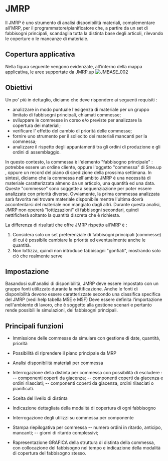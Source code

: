 # JMRP
Il JMRP è uno strumento di analisi disponibilità materiali,  complementare all'MRP, per il programmatore/pianificatore che, a partire da un set di fabbisogni principali, scandaglia tutta la distinta base degli articoli, rilevando le coperture o le mancanze di materiale.

## Copertura applicativa
Nella figura seguente vengono evidenzate, all'interno della mappa applicativa, le aree supportate da JMRP.up
![JMBASE_002](https://doc.smeup.com/immagini/MBDOC_VIS-JM_001/JMBASE_002.png)
## Obiettivi
Un po' più in dettaglio, diciamo che deve rispondere ai seguenti requisiti : 

- analizzare in modo puntuale l'esigenza di materiale per un gruppo limitato di fabbisogni principali, chiamati commesse;
- sviluppare le commesse in corso e/o previste per analizzare la copertura dei materiali;
- verificare l' effetto del cambio di priorità delle commesse;
- fornire uno strumento per il sollecito dei materiali mancanti per la commessa;
- analizzare il rispetto degli appuntamenti tra gli ordini di produzione e gli ordini di assemblaggio.

In questo contesto, la commessa è l'elemento "fabbisogno principale" :  potrebbe essere un ordine cliente, oppure l'oggetto "commessa" di Sme.up , oppure un record del piano di spedizione della prossima settimana. In sintesi, diciamo che la commessa nell'ambito JMRP è una necessità di materiale caratterizzata almeno da un articolo,  una quantità ed una data.
Queste "commesse" sono soggette a sequenziazione per poter essere analizzate con priorità diverse.
Ovviamente, la prima commessa analizzata sarà favorita nel trovare materiale disponibile mentre l'ultima dovrà accontentarsi del materiale non mangiato dagli altri.
Durante questa analisi, JMRP non opererà "lottizzazioni" di fabbisogni secondari, quindi nettificherà soltanto la quantità discreta che è richiesta.

La differenza di risultati che offre JMRP rispetto all'MRP è : 
1. Considera solo un set preferenziale di fabbisogni principali (commesse) di cui è possibile cambiare la priorità ed eventualmente anche le quantità.
2. Non lottizza, quindi non introduce fabbisogni "gonfiati", mostrando solo ciò che realmente serve

## Impostazione
Basandosi sull'analisi di disponibilità, JMRP deve essere impostato con un gruppo fonti utilizzato durante la nettificazione.
Anche le fonti di disponibilità devono essere caratterizzate secondo una classifica specifica del JMRP (vedi help tabella M5E e M5F)
Deve essere definita l'importazione nell'ambiente di lavoro, che è soggetto alla gestione scenari e pertanto rende possibili le simulazioni, dei fabbisogni principali.



## Principali funzioni

- Immissione delle commesse da simulare con gestione di date, quantità, priorità
- Possibilità di riprendere il piano principale da MRP
- Analisi disponibilità materiali per commessa
- Interrogazione della distinta per commessa con possibilità di escludere : 
-- componenti coperti da giacenza;
-- componenti coperti da giacenza e ordini rilasciati;
-- componenti coperti da giacenza, ordini rilasciati o pianificati.

- Scelta del livello di distinta
- Indicazione dettagliata della modalità di copertura di ogni fabbisogno
- Interrogazione degli utilizzi su commessa per componente
- Stampa riepilogativa per commessa
-- numero ordini in ritardo, anticipo, mancanti;
-- giorni di ritardo complessivi;

- Rapresentazione GRAFICA della struttura di distinta della commessa, con collocazione del fabbisogno nel tempo e indicazione della modalità di copertura del fabbisogno stesso.
